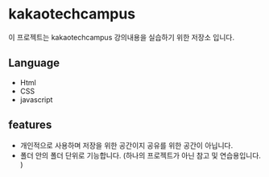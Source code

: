 # kakaotechcampus

이 프로젝트는 kakaotechcampus 강의내용을 실습하기 위한 저장소 입니다. 

## Language
- Html
- CSS
- javascript

## features

- 개인적으로 사용하며 저장을 위한 공간이지 공유를 위한 공간이 아닙니다. 
- 폴더 안의 폴더 단위로 기능합니다. (하나의 프로젝트가 아닌 참고 및 연습용입니다. )
